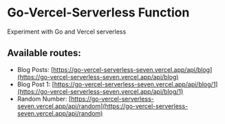 # Go-Vercel-Serverless Function

Experiment with Go and Vercel serverless

## Available routes:

- Blog Posts: [https://go-vercel-serverless-seven.vercel.app/api/blog](https://go-vercel-serverless-seven.vercel.app/api/blog)
- Blog Post 1: [https://go-vercel-serverless-seven.vercel.app/api/blog/1](https://go-vercel-serverless-seven.vercel.app/api/blog/1)
- Random Number: [https://go-vercel-serverless-seven.vercel.app/api/random](https://go-vercel-serverless-seven.vercel.app/api/random)
